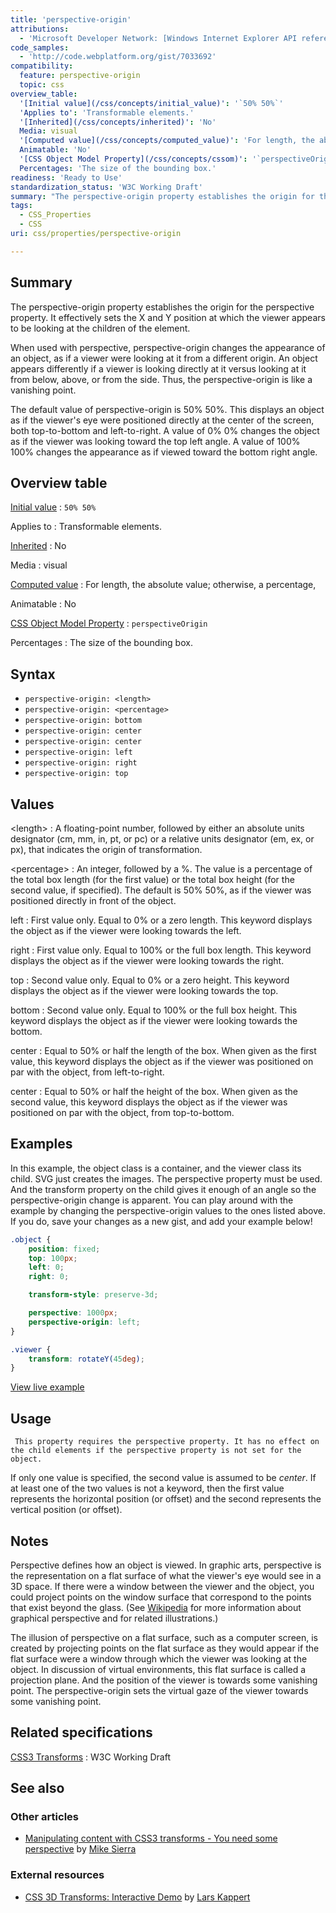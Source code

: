 ```yaml
---
title: 'perspective-origin'
attributions:
  - 'Microsoft Developer Network: [Windows Internet Explorer API reference Article](http://msdn.microsoft.com/en-us/library/ie/hh828809%28v=vs.85%29.aspx)'
code_samples:
  - 'http://code.webplatform.org/gist/7033692'
compatibility:
  feature: perspective-origin
  topic: css
overview_table:
  '[Initial value](/css/concepts/initial_value)': '`50% 50%`'
  'Applies to': 'Transformable elements.'
  '[Inherited](/css/concepts/inherited)': 'No'
  Media: visual
  '[Computed value](/css/concepts/computed_value)': 'For length, the absolute value; otherwise, a percentage,'
  Animatable: 'No'
  '[CSS Object Model Property](/css/concepts/cssom)': '`perspectiveOrigin`'
  Percentages: 'The size of the bounding box.'
readiness: 'Ready to Use'
standardization_status: 'W3C Working Draft'
summary: "The perspective-origin property establishes the origin for the perspective property. It effectively sets the X and Y position at which the viewer appears to be looking at the children of the element. \n"
tags:
  - CSS_Properties
  - CSS
uri: css/properties/perspective-origin

---
```

## Summary

The perspective-origin property establishes the origin for the perspective property. It effectively sets the X and Y position at which the viewer appears to be looking at the children of the element.

When used with perspective, perspective-origin changes the appearance of an object, as if a viewer were looking at it from a different origin. An object appears differently if a viewer is looking directly at it versus looking at it from below, above, or from the side. Thus, the perspective-origin is like a vanishing point.

The default value of perspective-origin is 50% 50%. This displays an object as if the viewer's eye were positioned directly at the center of the screen, both top-to-bottom and left-to-right. A value of 0% 0% changes the object as if the viewer was looking toward the top left angle. A value of 100% 100% changes the appearance as if viewed toward the bottom right angle.

## Overview table

[Initial value](/css/concepts/initial_value)
:   `50% 50%`

Applies to
:   Transformable elements.

[Inherited](/css/concepts/inherited)
:   No

Media
:   visual

[Computed value](/css/concepts/computed_value)
:   For length, the absolute value; otherwise, a percentage,

Animatable
:   No

[CSS Object Model Property](/css/concepts/cssom)
:   `perspectiveOrigin`

Percentages
:   The size of the bounding box.

## Syntax

-   `perspective-origin: <length>`
-   `perspective-origin: <percentage>`
-   `perspective-origin: bottom`
-   `perspective-origin: center`
-   `perspective-origin: center`
-   `perspective-origin: left`
-   `perspective-origin: right`
-   `perspective-origin: top`

## Values

\<length\>
:   A floating-point number, followed by either an absolute units designator (cm, mm, in, pt, or pc) or a relative units designator (em, ex, or px), that indicates the origin of transformation.

\<percentage\>
:   An integer, followed by a %. The value is a percentage of the total box length (for the first value) or the total box height (for the second value, if specified). The default is 50% 50%, as if the viewer was positioned directly in front of the object.

left
:   First value only. Equal to 0% or a zero length. This keyword displays the object as if the viewer were looking towards the left.

right
:   First value only. Equal to 100% or the full box length. This keyword displays the object as if the viewer were looking towards the right.

top
:   Second value only. Equal to 0% or a zero height. This keyword displays the object as if the viewer were looking towards the top.

bottom
:   Second value only. Equal to 100% or the full box height. This keyword displays the object as if the viewer were looking towards the bottom.

center
:   Equal to 50% or half the length of the box. When given as the first value, this keyword displays the object as if the viewer was positioned on par with the object, from left-to-right.

center
:   Equal to 50% or half the height of the box. When given as the second value, this keyword displays the object as if the viewer was positioned on par with the object, from top-to-bottom.

## Examples

In this example, the object class is a container, and the viewer class its child. SVG just creates the images. The perspective property must be used. And the transform property on the child gives it enough of an angle so the perspective-origin change is apparent. You can play around with the example by changing the perspective-origin values to the ones listed above. If you do, save your changes as a new gist, and add your example below!

``` css
.object {
    position: fixed;
    top: 100px;
    left: 0;
    right: 0;

    transform-style: preserve-3d;

    perspective: 1000px;
    perspective-origin: left;
}

.viewer {
    transform: rotateY(45deg);
}
```

[View live example](http://code.webplatform.org/gist/7033692)

## Usage

     This property requires the perspective property. It has no effect on the child elements if the perspective property is not set for the object.

If only one value is specified, the second value is assumed to be *center*. If at least one of the two values is not a keyword, then the first value represents the horizontal position (or offset) and the second represents the vertical position (or offset).

## Notes

Perspective defines how an object is viewed. In graphic arts, perspective is the representation on a flat surface of what the viewer's eye would see in a 3D space. If there were a window between the viewer and the object, you could project points on the window surface that correspond to the points that exist beyond the glass. (See [Wikipedia](http://en.wikipedia.org/wiki/Perspective_(graphical)) for more information about graphical perspective and for related illustrations.)

The illusion of perspective on a flat surface, such as a computer screen, is created by projecting points on the flat surface as they would appear if the flat surface were a window through which the viewer was looking at the object. In discussion of virtual environments, this flat surface is called a projection plane. And the position of the viewer is towards some vanishing point. The perspective-origin sets the virtual gaze of the viewer towards some vanishing point.

## Related specifications

[CSS3 Transforms](http://www.w3.org/TR/css3-transforms/)
:   W3C Working Draft

## See also

### Other articles

-   [Manipulating content with CSS3 transforms - You need some perspective](/tutorials/css_transforms#You_need_some_perspective) by [Mike Sierra](/User:Sierra)

### External resources

-   [CSS 3D Transforms: Interactive Demo](http://sandbox.webpro.nl/css3/3d-transforms-interactive-demo.html) by [Lars Kappert](https://twitter.com/webprolific)
